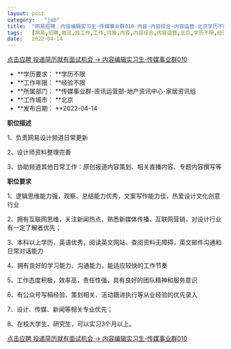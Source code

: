 ```yaml
---
layout:	post
category:	"job"
title:	"网易招聘：内容编辑实习生-传媒事业群010-内容-内容综合-内容运营-北京学历不限经验不限"
tags:	[网易,招聘,面试,找工作,工作,内推,内容,内容综合,内容运营,北京,学历不限,经验不限]
date:	2022-04-14
---
```


[点击应聘 投递简历就有面试机会 ->  内容编辑实习生-传媒事业群010](http://mobile.bole.netease.com/bole/boleDetail?id=39414&employeeId=346f03c3cda5f04c&key=all)



- **学历要求： **学历不限
- **工作年限： **经验不限
- **所属部门： **传媒事业群-资讯运营部-地产资讯中心-家居资讯组
- **工作城市： **北京
- **发布日期： **2022-04-14



**职位描述**

1、负责网易设计频道日常更新

2、设计师资料整理完善

3、协助频道其他日常工作：原创报道内容策划、相关直播内容、专题内容撰写等



**职位要求**

1、逻辑思维能力强，观察、总结能力优秀，文案写作能力佳，热爱设计文化创意行业 

2、拥有互联网思维，关注新闻热点、熟悉新媒体传播、互联网营销，对设计行业有一定了解者优先；

3、本科以上学历，英语优秀，阅读英文网站、查阅资料无障碍，英文邮件沟通和日常对话能力

4、拥有良好的学习能力、沟通能力，能适应较快的工作节奏

5、工作态度积极，效率高，责任性强，具有良好的团队精神和服务意识

6、有公众号写稿经验、策划相关、活动跟进执行等从业经验的优先录入

7、设计、传媒、新闻等相关专业优先；

8、在校大学生、研究生，可以实习3个月以上。



[点击应聘 投递简历就有面试机会 ->  内容编辑实习生-传媒事业群010](http://mobile.bole.netease.com/bole/boleDetail?id=39414&employeeId=346f03c3cda5f04c&key=all)